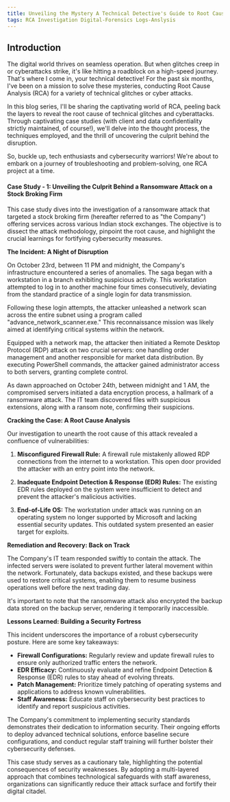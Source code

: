 ```yaml
---
title: Unveiling the Mystery A Technical Detective's Guide to Root Cause Analysis
tags: RCA Investigation Digital-Forensics Logs-Anslysis
---
```



## Introduction

The digital world thrives on seamless operation. But when glitches creep in or cyberattacks strike, it's like hitting a roadblock on a high-speed journey. That's where I come in, your technical detective! For the past six months, I've been on a mission to solve these mysteries, conducting Root Cause Analysis (RCA) for a variety of technical glitches or cyber attacks.

In this blog series, I'll be sharing the captivating world of RCA, peeling back the layers to reveal the root cause of technical glitches and cyberattacks. Through captivating case studies (with client and data confidentiality strictly maintained, of course!), we'll delve into the thought process, the techniques employed, and the thrill of uncovering the culprit behind the disruption.

So, buckle up, tech enthusiasts and cybersecurity warriors! We're about to embark on a journey of troubleshooting and problem-solving, one RCA project at a time.

#### Case Study - 1: Unveiling the Culprit Behind a Ransomware Attack on a Stock Broking Firm

This case study dives into the investigation of a ransomware attack that targeted a stock broking firm (hereafter referred to as "the Company") offering services across various Indian stock exchanges. The objective is to dissect the attack methodology, pinpoint the root cause, and highlight the crucial learnings for fortifying cybersecurity measures.

**The Incident: A Night of Disruption**

On October 23rd, between 11 PM and midnight, the Company's infrastructure encountered a series of anomalies. The saga began with a workstation in a branch exhibiting suspicious activity. This workstation attempted to log in to another machine four times consecutively, deviating from the standard practice of a single login for data transmission.

Following these login attempts, the attacker unleashed a network scan across the entire subnet using a program called "advance_network_scanner.exe." This reconnaissance mission was likely aimed at identifying critical systems within the network.

Equipped with a network map, the attacker then initiated a Remote Desktop Protocol (RDP) attack on two crucial servers: one handling order management and another responsible for market data distribution. By executing PowerShell commands, the attacker gained administrator access to both servers, granting complete control.

As dawn approached on October 24th, between midnight and 1 AM, the compromised servers initiated a data encryption process, a hallmark of a ransomware attack. The IT team discovered files with suspicious extensions, along with a ransom note, confirming their suspicions.

**Cracking the Case: A Root Cause Analysis**

Our investigation to unearth the root cause of this attack revealed a confluence of vulnerabilities:

1. **Misconfigured Firewall Rule:** A firewall rule mistakenly allowed RDP connections from the internet to a workstation. This open door provided the attacker with an entry point into the network.
    
2. **Inadequate Endpoint Detection & Response (EDR) Rules:** The existing EDR rules deployed on the system were insufficient to detect and prevent the attacker's malicious activities.
    
3. **End-of-Life OS:** The workstation under attack was running on an operating system no longer supported by Microsoft and lacking essential security updates. This outdated system presented an easier target for exploits.
    

**Remediation and Recovery: Back on Track**

The Company's IT team responded swiftly to contain the attack. The infected servers were isolated to prevent further lateral movement within the network. Fortunately, data backups existed, and these backups were used to restore critical systems, enabling them to resume business operations well before the next trading day.

It's important to note that the ransomware attack also encrypted the backup data stored on the backup server, rendering it temporarily inaccessible.

**Lessons Learned: Building a Security Fortress**

This incident underscores the importance of a robust cybersecurity posture. Here are some key takeaways:

- **Firewall Configurations:** Regularly review and update firewall rules to ensure only authorized traffic enters the network.
- **EDR Efficacy:** Continuously evaluate and refine Endpoint Detection & Response (EDR) rules to stay ahead of evolving threats.
- **Patch Management:** Prioritize timely patching of operating systems and applications to address known vulnerabilities.
- **Staff Awareness:** Educate staff on cybersecurity best practices to identify and report suspicious activities.

The Company's commitment to implementing security standards demonstrates their dedication to information security. Their ongoing efforts to deploy advanced technical solutions, enforce baseline secure configurations, and conduct regular staff training will further bolster their cybersecurity defenses.

This case study serves as a cautionary tale, highlighting the potential consequences of security weaknesses. By adopting a multi-layered approach that combines technological safeguards with staff awareness, organizations can significantly reduce their attack surface and fortify their digital citadel.

